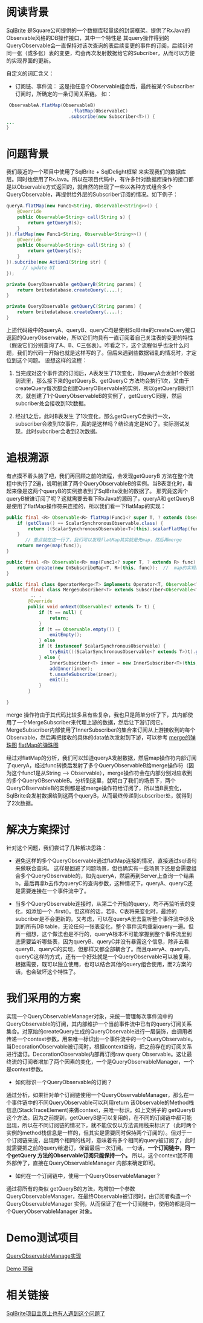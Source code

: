 # 阅读背景
[SqlBrite](https://github.com/square/sqlbrite)  是Square公司提供的一个数据库轻量级的封装框架。提供了RxJava的Observable风格的DB操作接口，其中一个特性是 其query操作得到的QueryObservable会一直保持对该次查询的表后续变更的事件的订阅，后续针对同一张（或多张）表的变更，均会再次发射数据给它的Subcriber，从而可以方便的实现界面的更新。

自定义的词汇含义：
 - 订阅链、事件流： 这是指任意个Observable组合后，最终被某个Subscriber订阅时，所确定的一条订阅关系链。
如：　
```java
 ObservableA.flatMap(ObservableB)
                        .flatMap(ObservableC)
                       .subscribe(new Subscriber<T>() {
...
}
```

# 问题背景
我们最近的一个项目中使用了SqlBrite  + SqlDelight框架 来实现我们的数据库层。同时也使用了RxJava。所以在项目代码中，有许多针对数据库操作的接口都是以Observable方式返回的，就自然的出现了一些以各种方式组合多个QueryObservable，再提供给外层的Subscriber订阅的情况。如下例子：

```java
queryA.flatMap(new Func1<String, Observable<String>>() {
	@Override
	public Observable<String> call(String s) {
		return getQueryB(s);
	}
}).flatMap(new Func1<String, Observable<String>>() {
	@Override
	public Observable<String> call(String s) {
		return getQueryC(s);
	}
}).subcribe(new Action1(String str) {
	  // update UI
});

private QueryObservable getQueryB(String params) {
	return britedatabase.createQuery(....);
}

private QueryObservable getQueryC(String params) {
	return britedatabase.createQuery(....);
}
```
上述代码段中的queryA、queryB、queryC均是使用SqlBrite的createQuery接口返回的QueryObservable，所以它们均具有一直订阅着自己关注表的变更的特性（假设它们分别查询了A、B、C三张表）。咋看之下，这个流程似乎也没什么问题，我们的代码一开始也就是这样写的了。但后来遇到些数据错乱的情况时，才定位到这个问题。
设想这样的流程：

1. 当完成对这个事件流的订阅后，A表发生了1次变化，则queryA会发射1个数据到流里，那么接下来的getQueryB、getQueryC 方法均会执行1次，又由于createQuery每次都会创建QueryOBservable的实例，所以getQueryB执行1次，就创建了1个QueryObservableB的实例了，getQueryC同理，然后subcriber处会接收到1次数据。

2. 经过1之后，此时B表发生 了1次变化，那么getQueryC会执行一次，subscriber会收到1次事件，真的是这样吗？结论肯定是NO了。实际测试发现，此时subcriber会收到2次数据。

# 追根溯源
有点摸不着头脑了吧，我们再回顾之前的流程，会发现getQueryB 方法在整个流程中执行了2遍，说明创建了两个QueryObservableB的实例。当B表变化时，看起来像是这两个queryB的实例接收到了SqlBrite发射的数据了。
那究竟这两个queryB被谁订阅了呢？这就需要去看下RxJava的源码了，queryA和 getQueryB 是使用了flatMap操作符来连接的，所以我们看一下flatMap的实现：
```java
public final <R> Observable<R> flatMap(Func1<? super T, ? extends Observable<? extends R>> func) {
	if (getClass() == ScalarSynchronousObservable.class) {
		return ((ScalarSynchronousObservable<T>)this).scalarFlatMap(func);
	}
       // 重点就在这一行了，我们可以发现flatMap其实就是先map，然后再merge
	return merge(map(func));   
}

public final <R> Observable<R> map(Func1<? super T, ? extends R> func) {
	return create(new OnSubscribeMap<T, R>(this, func));  //  map的实现就是OnSubscribeMap，其实就是包装了一个内部订阅者来订阅上游的Observable，当收到上游的数据时，执行func来转换数据类型，再发射新数据给下游订阅者。
}

public final class OperatorMerge<T> implements Operator<T, Observable<? extends T>> {
  static final class MergeSubscriber<T> extends Subscriber<Observable<? extends T>> {
         .. .
        @Override
        public void onNext(Observable<? extends T> t) {
            if (t == null) {
                return;
            }
            if (t == Observable.empty()) {
                emitEmpty();
            } else
            if (t instanceof ScalarSynchronousObservable) {
                tryEmit(((ScalarSynchronousObservable<? extends T>)t).get());
            } else {
                InnerSubscriber<T> inner = new InnerSubscriber<T>(this, uniqueId++);     // 可以看到这里有个InnerSubscriber
                addInner(inner);
                t.unsafeSubscribe(inner);
                emit();
            }
        }
        
}
```
merge 操作符由于其代码比较多且有些复杂，我也只是简单分析了下，其内部使用了一个MergeSubscriber来代理上游的数据，然后让下游订阅它。
MergeSubscriber内部使用了InnerSubscriber的集合来订阅从上游接收到的每个Observable，然后再把接收的具体的data依次发射到下游，可以参考
[merge的弹珠图](https://raw.githubusercontent.com/wiki/ReactiveX/RxJava/images/rx-operators/merge.oo.png) 
[flatMap的弹珠图](https://raw.githubusercontent.com/wiki/ReactiveX/RxJava/images/rx-operators/flatMap.png)

经过对flatMap的分析，我们可以知道queryA发射数据，然后map操作符内部订阅了queryA，经过func转换后发射了多个QueryObservableB给merge操作符（因为这个func1是从String --> Observable<String>），merge操作符会在内部分别对应收到的多个QueryOBservableB。分析到这里，就明白了我们的场景下，两个QueryOBservableB的实例都是被merge操作符给订阅了，所以当B表变化，SqlBrite会发射数据给到这两个queryB，从而最终传递到subscriber处，就得到了2次数据。

# 解决方案探讨
针对这个问题，我们尝试了几种解决思路：
- 避免这样的多个QueryObservable通过flatMap连接的情况，直接通过sql语句来做联合查询。
这样是回避了问题场景，但也确实有一些场景下还是会需要组合多个QueryObservable的，如先queryA，然后再到Server上查询一个结果b，最后再拿b去作为queryC的查询参数，这种情况下，queryA、queryC还是需要连接在一个事件流中了。

- 当多个QueryObservable连接时，从第二个开始的query，均不再监听表的变化，如添加一个 .first()。但这样的话，若B、C表将来变化时，最终的subcriber是不会更新的。又考虑，可以在queryA里去监听整个事件流中涉及到的所有DB table，无论任何一张表变化，整个事件流均重新query一遍。但再一细想，这个做法也是不行的，queryA根本不可能掌握到整个事件流里到底需要监听哪些表，因为queryB、queryC并没有暴露这个信息，除非去看queryB、queryC的实现，但那样又都全部耦合了。而且queryA、queryB、queryC这样的方式，还有一个好处就是一个QueryObservable可以被复用，根据需要，既可以独立使用，也可以结合其他的query组合使用，而2方案的话，也会破坏这个特性了。

# 我们采用的方案
实现一个QueryObservableManager对象，来统一管理每次事件流中的QueryObservable的订阅，其内部维护一个当前事件流中已有的query订阅关系集合。对原始的createQuery生成的QueryObservable进行一层装饰，由调用者传递一个context参数，用来唯一标识出一个事件流中的一个QueryObservable。当DecorationObservable被订阅时，根据context查询，把之前存在的订阅关系进行退订。DecorationObservable内部再订阅raw query Observable。这让最终流的订阅者增加了两个因素的变化，一个是QueryObservableManager，一个是context参数。

- 如何标识一个QueryObservable的订阅？

通过分析，如果针对单个订阅链使用一个QueryObservableManager，那么在一个事件链中的不同QueryObservable可以利用return 该Observable的Method栈信息(StackTraceElement)来做context，来唯一标识。如上文例子的 getQueryB 这个方法。因为之前提到，getQueryB是可以复用的，在不同的订阅链中都可能出现，所以在不同订阅链的情况下，就不能仅仅以方法调用栈来标识了（此时两个实例的method栈信息是一样的，但其实是需要同时保持两个订阅的）。但对于一个订阅链来说，出现两个相同的栈时，意味着有多个相同的query被订阅了，此时就需要把之前的query给退订，保留最后一次订阅。一句话，**一个订阅链中，同一个getQuery 方法的Observable订阅只能保持一个。** 所以，这个context就不用外部传了，直接在QueryObservableManager 内部来确定即可。

- 如何在一个订阅链中，使用一个QueryObservableManager？

通过将所有的类似 getQueryB的方法，均增加一个参数QueryObservableManager，在最终Observable被订阅时，由订阅者构造一个QueryObservableManager 实例，从而保证了在一个订阅链中，使用的都是同一个QueryObservableManager 对象。

# Demo测试项目
[QueryObservableManage实现](https://github.com/kmfish/TestSqlBriteDemo/blob/master/app/src/main/java/sqlbrite/demos/yy/com/sqlbrite/db/BriteQueryObservableFactory.java)

[Demo 项目](https://github.com/kmfish/TestSqlBriteDemo)

# 相关链接
[SqlBrite项目主页上也有人遇到这个问题了](https://github.com/square/sqlbrite/issues/102)



























